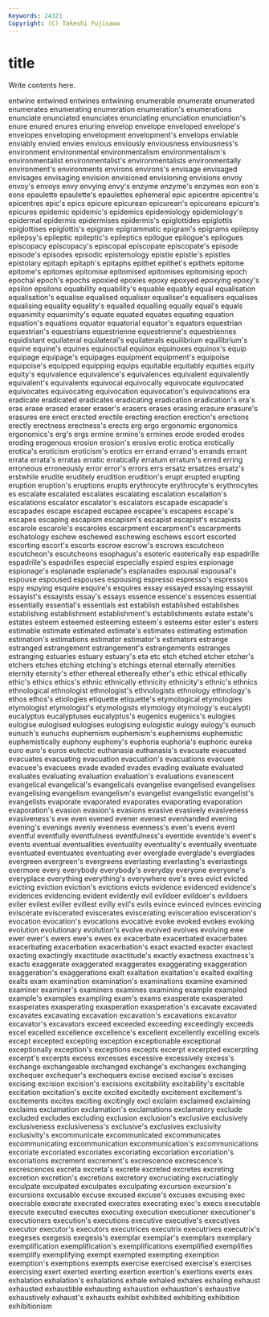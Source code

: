 ```yaml
---
Keywords: 24321 
Copyright: (C) Takeshi Fujisawa
---
```


# title

Write contents here.

entwine entwined entwines entwining enumerable enumerate enumerated enumerates enumerating enumeration
enumeration's enumerations enunciate enunciated enunciates enunciating enunciation enunciation's enure enured
enures enuring envelop envelope enveloped envelope's envelopes enveloping envelopment envelopment's
envelops enviable enviably envied envies envious enviously enviousness enviousness's environment
environmental environmentalism environmentalism's environmentalist environmentalist's environmentalists environmentally environment's environments environs
environs's envisage envisaged envisages envisaging envision envisioned envisioning envisions envoy
envoy's envoys envy envying envy's enzyme enzyme's enzymes eon eon's
eons epaulette epaulette's epaulettes ephemeral epic epicentre epicentre's epicentres epic's
epics epicure epicurean epicurean's epicureans epicure's epicures epidemic epidemic's epidemics
epidemiology epidemiology's epidermal epidermis epidermises epidermis's epiglottides epiglottis epiglottises epiglottis's
epigram epigrammatic epigram's epigrams epilepsy epilepsy's epileptic epileptic's epileptics epilogue
epilogue's epilogues episcopacy episcopacy's episcopal episcopate episcopate's episode episode's episodes
episodic epistemology epistle epistle's epistles epistolary epitaph epitaph's epitaphs epithet
epithet's epithets epitome epitome's epitomes epitomise epitomised epitomises epitomising epoch
epochal epoch's epochs epoxied epoxies epoxy epoxyed epoxying epoxy's epsilon
epsilons equability equability's equable equably equal equalisation equalisation's equalise equalised
equaliser equaliser's equalisers equalises equalising equality equality's equalled equalling equally
equal's equals equanimity equanimity's equate equated equates equating equation equation's
equations equator equatorial equator's equators equestrian equestrian's equestrians equestrienne equestrienne's
equestriennes equidistant equilateral equilateral's equilaterals equilibrium equilibrium's equine equine's equines
equinoctial equinox equinoxes equinox's equip equipage equipage's equipages equipment equipment's
equipoise equipoise's equipped equipping equips equitable equitably equities equity equity's
equivalence equivalence's equivalences equivalent equivalently equivalent's equivalents equivocal equivocally equivocate
equivocated equivocates equivocating equivocation equivocation's equivocations era eradicate eradicated eradicates
eradicating eradication eradication's era's eras erase erased eraser eraser's erasers
erases erasing erasure erasure's erasures ere erect erected erectile erecting
erection erection's erections erectly erectness erectness's erects erg ergo ergonomic
ergonomics ergonomics's erg's ergs ermine ermine's ermines erode eroded erodes
eroding erogenous erosion erosion's erosive erotic erotica erotically erotica's eroticism
eroticism's erotics err errand errand's errands errant errata errata's erratas
erratic erratically erratum erratum's erred erring erroneous erroneously error error's
errors errs ersatz ersatzes ersatz's erstwhile erudite eruditely erudition erudition's
erupt erupted erupting eruption eruption's eruptions erupts erythrocyte erythrocyte's erythrocytes
es escalate escalated escalates escalating escalation escalation's escalations escalator escalator's
escalators escapade escapade's escapades escape escaped escapee escapee's escapees escape's
escapes escaping escapism escapism's escapist escapist's escapists escarole escarole's escaroles
escarpment escarpment's escarpments eschatology eschew eschewed eschewing eschews escort escorted
escorting escort's escorts escrow escrow's escrows escutcheon escutcheon's escutcheons esophagus's
esoteric esoterically esp espadrille espadrille's espadrilles especial especially espied espies
espionage espionage's esplanade esplanade's esplanades espousal espousal's espouse espoused espouses
espousing espresso espresso's espressos espy espying esquire esquire's esquires essay
essayed essaying essayist essayist's essayists essay's essays essence essence's essences
essential essentially essential's essentials est establish established establishes establishing establishment
establishment's establishments estate estate's estates esteem esteemed esteeming esteem's esteems
ester ester's esters estimable estimate estimated estimate's estimates estimating estimation
estimation's estimations estimator estimator's estimators estrange estranged estrangement estrangement's estrangements
estranges estranging estuaries estuary estuary's eta etc etch etched etcher
etcher's etchers etches etching etching's etchings eternal eternally eternities eternity
eternity's ether ethereal ethereally ether's ethic ethical ethically ethic's ethics
ethics's ethnic ethnically ethnicity ethnicity's ethnic's ethnics ethnological ethnologist ethnologist's
ethnologists ethnology ethnology's ethos ethos's etiologies etiquette etiquette's etymological etymologies
etymologist etymologist's etymologists etymology etymology's eucalypti eucalyptus eucalyptuses eucalyptus's eugenics
eugenics's eulogies eulogise eulogised eulogises eulogising eulogistic eulogy eulogy's eunuch
eunuch's eunuchs euphemism euphemism's euphemisms euphemistic euphemistically euphony euphony's euphoria
euphoria's euphoric eureka euro euro's euros eutectic euthanasia euthanasia's evacuate
evacuated evacuates evacuating evacuation evacuation's evacuations evacuee evacuee's evacuees evade
evaded evades evading evaluate evaluated evaluates evaluating evaluation evaluation's evaluations
evanescent evangelical evangelical's evangelicals evangelise evangelised evangelises evangelising evangelism evangelism's
evangelist evangelistic evangelist's evangelists evaporate evaporated evaporates evaporating evaporation evaporation's
evasion evasion's evasions evasive evasively evasiveness evasiveness's eve even evened
evener evenest evenhanded evening evening's evenings evenly evenness evenness's even's
evens event eventful eventfully eventfulness eventfulness's eventide eventide's event's events
eventual eventualities eventuality eventuality's eventually eventuate eventuated eventuates eventuating ever
everglade everglade's everglades evergreen evergreen's evergreens everlasting everlasting's everlastings evermore
every everybody everybody's everyday everyone everyone's everyplace everything everything's everywhere
eve's eves evict evicted evicting eviction eviction's evictions evicts evidence
evidenced evidence's evidences evidencing evident evidently evil evildoer evildoer's evildoers
eviler evilest eviller evillest evilly evil's evils evince evinced evinces
evincing eviscerate eviscerated eviscerates eviscerating evisceration evisceration's evocation evocation's evocations
evocative evoke evoked evokes evoking evolution evolutionary evolution's evolve evolved
evolves evolving ewe ewer ewer's ewers ewe's ewes ex exacerbate
exacerbated exacerbates exacerbating exacerbation exacerbation's exact exacted exacter exactest exacting
exactingly exactitude exactitude's exactly exactness exactness's exacts exaggerate exaggerated exaggerates
exaggerating exaggeration exaggeration's exaggerations exalt exaltation exaltation's exalted exalting exalts
exam examination examination's examinations examine examined examiner examiner's examiners examines
examining example exampled example's examples exampling exam's exams exasperate exasperated
exasperates exasperating exasperation exasperation's excavate excavated excavates excavating excavation excavation's
excavations excavator excavator's excavators exceed exceeded exceeding exceedingly exceeds excel
excelled excellence excellence's excellent excellently excelling excels except excepted excepting
exception exceptionable exceptional exceptionally exception's exceptions excepts excerpt excerpted excerpting
excerpt's excerpts excess excesses excessive excessively excess's exchange exchangeable exchanged
exchange's exchanges exchanging exchequer exchequer's exchequers excise excised excise's excises
excising excision excision's excisions excitability excitability's excitable excitation excitation's excite
excited excitedly excitement excitement's excitements excites exciting excitingly excl exclaim
exclaimed exclaiming exclaims exclamation exclamation's exclamations exclamatory exclude excluded excludes
excluding exclusion exclusion's exclusive exclusively exclusiveness exclusiveness's exclusive's exclusives exclusivity
exclusivity's excommunicate excommunicated excommunicates excommunicating excommunication excommunication's excommunications excoriate excoriated
excoriates excoriating excoriation excoriation's excoriations excrement excrement's excrescence excrescence's excrescences
excreta excreta's excrete excreted excretes excreting excretion excretion's excretions excretory
excruciating excruciatingly exculpate exculpated exculpates exculpating excursion excursion's excursions excusable
excuse excused excuse's excuses excusing exec execrable execrate execrated execrates
execrating exec's execs executable execute executed executes executing execution executioner
executioner's executioners execution's executions executive executive's executives executor executor's executors
executrices executrix executrixes executrix's exegeses exegesis exegesis's exemplar exemplar's exemplars
exemplary exemplification exemplification's exemplifications exemplified exemplifies exemplify exemplifying exempt exempted
exempting exemption exemption's exemptions exempts exercise exercised exercise's exercises exercising
exert exerted exerting exertion exertion's exertions exerts exes exhalation exhalation's
exhalations exhale exhaled exhales exhaling exhaust exhausted exhaustible exhausting exhaustion
exhaustion's exhaustive exhaustively exhaust's exhausts exhibit exhibited exhibiting exhibition exhibitionism
